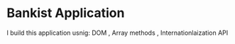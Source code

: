 # Bankist Application

I build this application usnig: DOM , Array methods , Internationlaization API
